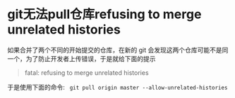 # git无法pull仓库refusing to merge unrelated histories

如果合并了两个不同的开始提交的仓库，在新的 git 会发现这两个仓库可能不是同一个，为了防止开发者上传错误，于是就给下面的提示
> fatal: refusing to merge unrelated histories

于是使用下面的命令:
``` git pull origin master --allow-unrelated-histories```